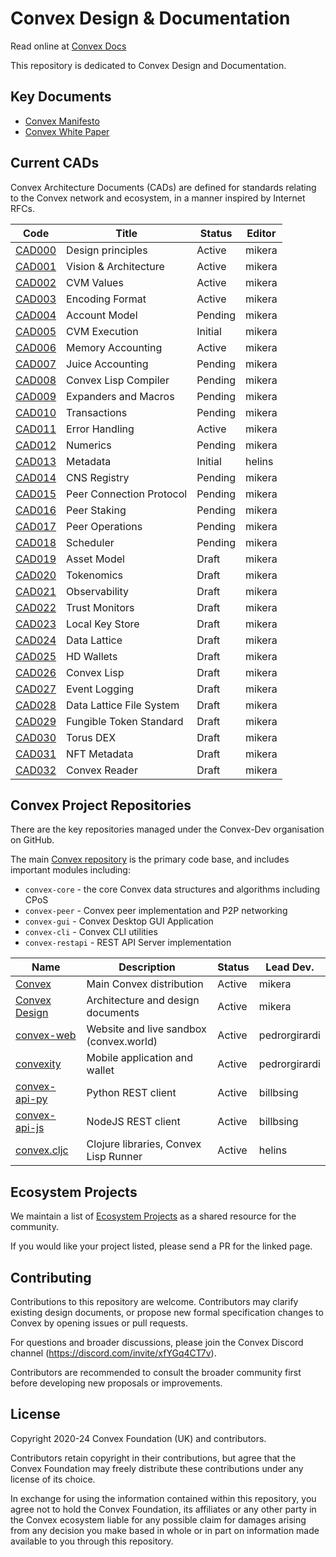 # Convex Design & Documentation

Read online at [Convex Docs](https://docs.convex.world)

This repository is dedicated to Convex Design and Documentation.

## Key Documents

- [Convex Manifesto](docs/overview/manifesto.md)
- [Convex White Paper](docs/overview/convex-whitepaper.md)

## Current CADs

Convex Architecture Documents (CADs) are defined for standards relating to the Convex network and ecosystem, in a manner inspired by Internet RFCs.

| Code                             | Title                            | Status     | Editor
| ------------------               | -------------------------------- | ---------- | -----------
| [CAD000](docs/cad/000_principles)     | Design principles                | Active     | mikera
| [CAD001](docs/cad/001_arch)           | Vision & Architecture            | Active     | mikera
| [CAD002](docs/cad/002_values)         | CVM Values                       | Active     | mikera
| [CAD003](docs/cad/003_encoding)       | Encoding Format                  | Active     | mikera
| [CAD004](docs/cad/004_accounts)       | Account Model                    | Pending    | mikera
| [CAD005](docs/cad/005_cvmex)          | CVM Execution                    | Initial    | mikera
| [CAD006](docs/cad/006_memory)         | Memory Accounting                | Active     | mikera
| [CAD007](docs/cad/007_juice)          | Juice Accounting                 | Pending    | mikera
| [CAD008](docs/cad/008_compiler)       | Convex Lisp Compiler             | Pending    | mikera
| [CAD009](docs/cad/009_expanders)      | Expanders and Macros             | Pending    | mikera
| [CAD010](docs/cad/010_transactions)   | Transactions                     | Pending    | mikera
| [CAD011](docs/cad/011_errors)         | Error Handling                   | Active     | mikera
| [CAD012](docs/cad/012_numerics)       | Numerics                         | Pending    | mikera
| [CAD013](docs/cad/013_metadata)       | Metadata                         | Initial    | helins
| [CAD014](docs/cad/014_cns)            | CNS Registry                     | Pending    | mikera
| [CAD015](docs/cad/015_peercomms)      | Peer Connection Protocol         | Pending    | mikera
| [CAD016](docs/cad/016_peerstake)      | Peer Staking                     | Pending    | mikera
| [CAD017](docs/cad/017_peerops)        | Peer Operations                  | Pending    | mikera
| [CAD018](docs/cad/018_scheduler)      | Scheduler                        | Pending    | mikera
| [CAD019](docs/cad/019_assets)         | Asset Model                      | Draft      | mikera
| [CAD020](docs/cad/020_tokenomics)     | Tokenomics                       | Draft      | mikera
| [CAD021](docs/cad/021_observability)  | Observability                    | Draft      | mikera
| [CAD022](docs/cad/022_trustmon)       | Trust Monitors                   | Draft      | mikera
| [CAD023](docs/cad/023_keystore)       | Local Key Store                  | Draft      | mikera
| [CAD024](docs/cad/024_data_lattice)   | Data Lattice                     | Draft      | mikera
| [CAD025](docs/cad/025_wallet)         | HD Wallets                       | Draft      | mikera
| [CAD026](docs/cad/026_lisp)           | Convex Lisp                      | Draft      | mikera
| [CAD027](docs/cad/027_log)            | Event Logging                    | Draft      | mikera
| [CAD028](docs/cad/028_dlfs)           | Data Lattice File System         | Draft      | mikera
| [CAD029](docs/cad/029_fungible)       | Fungible Token Standard          | Draft      | mikera
| [CAD030](docs/cad/030_torus)          | Torus DEX                        | Draft      | mikera
| [CAD031](docs/cad/031_nft_metadata)   | NFT Metadata                     | Draft      | mikera
| [CAD032](docs/cad/032_reader)         | Convex Reader                    | Draft      | mikera

## Convex Project Repositories

There are the key repositories managed under the Convex-Dev organisation on GitHub.

The main [Convex repository](https://github.com/Convex-Dev/convex) is the primary code base, and includes important modules including:
- `convex-core` - the core Convex data structures and algorithms including CPoS
- `convex-peer` - Convex peer implementation and P2P networking
- `convex-gui` - Convex Desktop GUI Application
- `convex-cli` - Convex CLI utilities
- `convex-restapi` - REST API Server implementation

| Name                                                         | Description                                   | Status     | Lead Dev.
| -------------                                                | --------------------------------              | ---------- | -----
| [Convex](https://github.com/Convex-Dev/convex)               | Main Convex distribution                      | Active     | mikera
| [Convex Design](https://github.com/Convex-Dev/design)        | Architecture and design documents             | Active     | mikera
| [convex-web](https://github.com/Convex-Dev/convex-web)       | Website and live sandbox (convex.world)       | Active     | pedrorgirardi
| [convexity](https://github.com/Convex-Dev/convexity)         | Mobile application and wallet                 | Active     | pedrorgirardi
| [convex-api-py](https://github.com/Convex-Dev/convex-api-py) | Python REST client                            | Active     | billbsing
| [convex-api-js](https://github.com/Convex-Dev/convex-api-js) | NodeJS REST client                            | Active     | billbsing
| [convex.cljc](https://github.com/Convex-Dev/convex.cljc)     | Clojure libraries, Convex Lisp Runner         | Active     | helins

## Ecosystem Projects

We maintain a list of [Ecosystem Projects](ecosystem/index.md) as a shared resource for the community. 

If you would like your project listed, please send a PR for the linked page.

## Contributing

Contributions to this repository are welcome. Contributors may clarify existing design documents, or propose new formal specification changes to Convex by opening issues or pull requests.

For questions and broader discussions, please join the Convex Discord channel (https://discord.com/invite/xfYGq4CT7v).

Contributors are recommended to consult the broader community first before developing new proposals or improvements.

## License

Copyright 2020-24 Convex Foundation (UK) and contributors.

Contributors retain copyright in their contributions, but agree that the Convex Foundation may freely distribute these contributions under any license of its choice.

In exchange for using the information contained within this repository, you agree not to hold the Convex Foundation, its affiliates or any other party in the Convex ecosystem liable for any possible claim for damages arising from any decision you make based in whole or in part on information made available to you through this repository.
